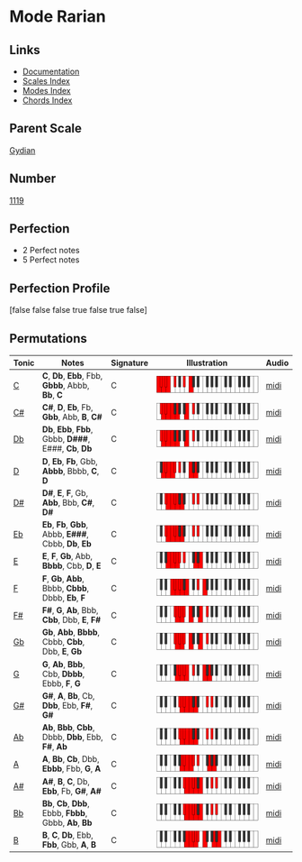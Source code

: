 # Mode Rarian

## Links

- [Documentation](index.md)
- [Scales Index](Scales.md)
- [Modes Index](Modes.md)
- [Chords Index](Chords.md)

## Parent Scale

[Gydian](ScaleGydian.md)

## Number

[1119](https://ianring.com/musictheory/scales/1119)

## Perfection

- 2 Perfect notes
- 5 Perfect notes

## Perfection Profile

[false false false true false true false]

## Permutations

| Tonic | Notes | Signature | Illustration | Audio |
|-------|-------|-----------|--------------|-------|
| [C](ModeCNaturalRarian.md) | **C**, **Db**, **Ebb**, Fbb, **Gbbb**, Abbb, **Bb**, **C** | C | ![CNaturalRarian](ModeCNaturalRarian.png) | [midi](https://github.com/edipermadi/music/blob/main/docs/ModeCNaturalRarian.mid?raw=true) |
| [C#](ModeCSharpRarian.md) | **C#**, **D**, **Eb**, Fb, **Gbb**, Abb, **B**, **C#** | C | ![CSharpRarian](ModeCSharpRarian.png) | [midi](https://github.com/edipermadi/music/blob/main/docs/ModeCSharpRarian.mid?raw=true) |
| [Db](ModeDFlatRarian.md) | **Db**, **Ebb**, **Fbb**, Gbbb, **D###**, E###, **Cb**, **Db** | C | ![DFlatRarian](ModeDFlatRarian.png) | [midi](https://github.com/edipermadi/music/blob/main/docs/ModeDFlatRarian.mid?raw=true) |
| [D](ModeDNaturalRarian.md) | **D**, **Eb**, **Fb**, Gbb, **Abbb**, Bbbb, **C**, **D** | C | ![DNaturalRarian](ModeDNaturalRarian.png) | [midi](https://github.com/edipermadi/music/blob/main/docs/ModeDNaturalRarian.mid?raw=true) |
| [D#](ModeDSharpRarian.md) | **D#**, **E**, **F**, Gb, **Abb**, Bbb, **C#**, **D#** | C | ![DSharpRarian](ModeDSharpRarian.png) | [midi](https://github.com/edipermadi/music/blob/main/docs/ModeDSharpRarian.mid?raw=true) |
| [Eb](ModeEFlatRarian.md) | **Eb**, **Fb**, **Gbb**, Abbb, **E###**, Cbbb, **Db**, **Eb** | C | ![EFlatRarian](ModeEFlatRarian.png) | [midi](https://github.com/edipermadi/music/blob/main/docs/ModeEFlatRarian.mid?raw=true) |
| [E](ModeENaturalRarian.md) | **E**, **F**, **Gb**, Abb, **Bbbb**, Cbb, **D**, **E** | C | ![ENaturalRarian](ModeENaturalRarian.png) | [midi](https://github.com/edipermadi/music/blob/main/docs/ModeENaturalRarian.mid?raw=true) |
| [F](ModeFNaturalRarian.md) | **F**, **Gb**, **Abb**, Bbbb, **Cbbb**, Dbbb, **Eb**, **F** | C | ![FNaturalRarian](ModeFNaturalRarian.png) | [midi](https://github.com/edipermadi/music/blob/main/docs/ModeFNaturalRarian.mid?raw=true) |
| [F#](ModeFSharpRarian.md) | **F#**, **G**, **Ab**, Bbb, **Cbb**, Dbb, **E**, **F#** | C | ![FSharpRarian](ModeFSharpRarian.png) | [midi](https://github.com/edipermadi/music/blob/main/docs/ModeFSharpRarian.mid?raw=true) |
| [Gb](ModeGFlatRarian.md) | **Gb**, **Abb**, **Bbbb**, Cbbb, **Cbb**, Dbb, **E**, **Gb** | C | ![GFlatRarian](ModeGFlatRarian.png) | [midi](https://github.com/edipermadi/music/blob/main/docs/ModeGFlatRarian.mid?raw=true) |
| [G](ModeGNaturalRarian.md) | **G**, **Ab**, **Bbb**, Cbb, **Dbbb**, Ebbb, **F**, **G** | C | ![GNaturalRarian](ModeGNaturalRarian.png) | [midi](https://github.com/edipermadi/music/blob/main/docs/ModeGNaturalRarian.mid?raw=true) |
| [G#](ModeGSharpRarian.md) | **G#**, **A**, **Bb**, Cb, **Dbb**, Ebb, **F#**, **G#** | C | ![GSharpRarian](ModeGSharpRarian.png) | [midi](https://github.com/edipermadi/music/blob/main/docs/ModeGSharpRarian.mid?raw=true) |
| [Ab](ModeAFlatRarian.md) | **Ab**, **Bbb**, **Cbb**, Dbbb, **Dbb**, Ebb, **F#**, **Ab** | C | ![AFlatRarian](ModeAFlatRarian.png) | [midi](https://github.com/edipermadi/music/blob/main/docs/ModeAFlatRarian.mid?raw=true) |
| [A](ModeANaturalRarian.md) | **A**, **Bb**, **Cb**, Dbb, **Ebbb**, Fbb, **G**, **A** | C | ![ANaturalRarian](ModeANaturalRarian.png) | [midi](https://github.com/edipermadi/music/blob/main/docs/ModeANaturalRarian.mid?raw=true) |
| [A#](ModeASharpRarian.md) | **A#**, **B**, **C**, Db, **Ebb**, Fb, **G#**, **A#** | C | ![ASharpRarian](ModeASharpRarian.png) | [midi](https://github.com/edipermadi/music/blob/main/docs/ModeASharpRarian.mid?raw=true) |
| [Bb](ModeBFlatRarian.md) | **Bb**, **Cb**, **Dbb**, Ebbb, **Fbbb**, Gbbb, **Ab**, **Bb** | C | ![BFlatRarian](ModeBFlatRarian.png) | [midi](https://github.com/edipermadi/music/blob/main/docs/ModeBFlatRarian.mid?raw=true) |
| [B](ModeBNaturalRarian.md) | **B**, **C**, **Db**, Ebb, **Fbb**, Gbb, **A**, **B** | C | ![BNaturalRarian](ModeBNaturalRarian.png) | [midi](https://github.com/edipermadi/music/blob/main/docs/ModeBNaturalRarian.mid?raw=true) |
